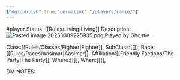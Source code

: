 ```yaml
---
{"dg-publish":true,"permalink":"/players/ramie/"}
---
```


#player 
Status: [[Rules/Living\|Living]]
Description:
![Pasted image 20250309225935.png](/img/user/Images/Pasted%20image%2020250309225935.png)
Played by Ghostie

Class:[[Rules/Classes/Fighter\|Fighter]],
SubClass:[[]],
Race:[[Rules/Races/Aasimar\|Aasimar]],
Affiliation:[[Friendly Factions/The Party\|The Party]],
Where:[[]],
When:[[]],

DM NOTES: